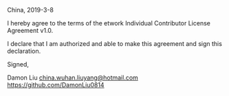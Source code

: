 China, 2019-3-8

I hereby agree to the terms of the etwork Individual Contributor License
Agreement v1.0.

I declare that I am authorized and able to make this agreement and sign this
declaration.

Signed,

Damon Liu china.wuhan.liuyang@hotmail.com https://github.com/DamonLiu0814